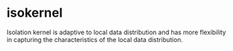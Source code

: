 # isokernel
Isolation kernel is adaptive to local data distribution and has more flexibility in capturing the characteristics of the local data distribution.
